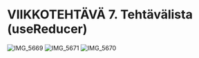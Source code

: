 # VIIKKOTEHTÄVÄ 7. Tehtävälista (useReducer)

![IMG_5669](https://github.com/user-attachments/assets/d6921b6b-7fc0-416c-b970-df7bd56fb282)
![IMG_5671](https://github.com/user-attachments/assets/49bb860d-69ae-49ca-a820-e968c867a516)
![IMG_5670](https://github.com/user-attachments/assets/ed974f92-0c97-49d1-9685-866485ed58bf)
